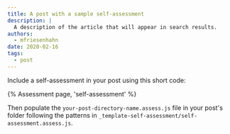 ```yaml
---
title: A post with a sample self-assessment
description: |
  A description of the article that will appear in search results.
authors:
  - mfriesenhahn
date: 2020-02-16
tags:
  - post
---
```


Include a self-assessment in your post using this short code:

{% Assessment page, 'self-assessment' %}

Then populate the `your-post-directory-name.assess.js` file in your post's
folder following the patterns in `_template-self-assessment/self-assessment.assess.js`.
